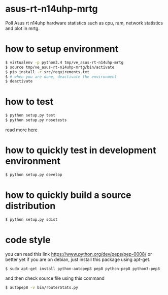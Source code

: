 asus-rt-n14uhp-mrtg
===================

Poll Asus rt n14uhp hardware statistics such as cpu, ram, network statistics
and plot in mrtg.

how to setup environment
========================
```sh
$ virtualenv -p python3.4 tmp/ve_asus-rt-n14uhp-mrtg
$ source tmp/ve_asus-rt-n14uhp-mrtg/bin/activate
$ pip install -r src/requirements.txt
$ # when you are done, deactivate the environment
$ deactivate
```

how to test
===========
```sh
$ python setup.py test
$ python setup.py nosetests
```

read more [here](https://nose.readthedocs.io/en/latest/setuptools_integration.html)

how to quickly test in development environment
==============================================
```sh
$ python setup.py develop
```


how to quickly build a source distribution
==========================================
```sh
$ python setup.py sdist
```


code style
==========================================
you can read this link https://www.python.org/dev/peps/pep-0008/ or better yet
if you are on debian, just install this package using apt-get.

```sh
$ sudo apt-get install python-autopep8 pep8 python-pep8 python3-pep8
```

and then check source file using this command

```sh
$ autopep8 -v bin/routerStats.py
```
